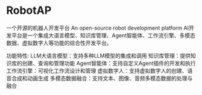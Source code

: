 # RobotAP
一个开源的机器人开发平台 An open-source robot development platform
AI开发平台是一个集成大语言模型、知识库管理、Agent智能体、工作流引擎、多模态数据、虚拟数字人等功能的综合性开发平台。

功能特性:
LLM大语言模型：支持多种LLM模型的集成和调用
知识库管理：提供知识库的创建、查询和管理功能
Agent智能体：支持自定义Agent插件的开发和执行
工作流引擎：可视化工作流设计和管理
虚拟数字人：支持虚拟数字人的创建、语音合成和动画生成
多模态数据融合：支持文本、图像、音频多模态数据的处理与融合
